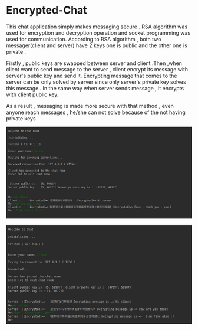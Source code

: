 # Encrypted-Chat

This chat application simply makes messaging secure . RSA algorithm was used for encryption and decryption operation and socket programming was used for communication. According to RSA algorithm , both two messager(client and server) have 2 keys one is public and the other one is private . 

Firstly , public keys are swapped between server and client .Then ,when client want to  send message to the server , client encrypt its message with server's public key and send it. Encrypting message that comes to the server can be only solved by server since only server's private key solves this message . In the same way when server sends message , it encrypts with client public key.

As a result , messaging is made more secure with that method , even anyone reach messages , he/she can not solve because of the not having private keys

![Alt Text](https://github.com/Ferihann/Encrypted-Chat/blob/master/Screenshot%20from%202019-07-10%2009-03-30.png)

![Alt Text](https://github.com/Ferihann/Encrypted-Chat/blob/master/Screenshot%20from%202019-07-10%2009-03-06.png)
